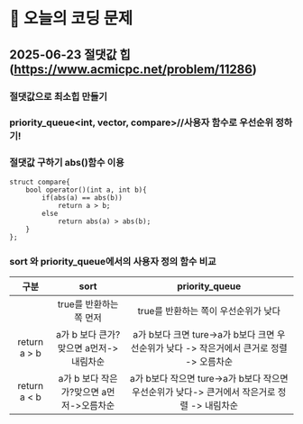 ﻿# 🥹 오늘의 코딩 문제

## 2025-06-23 절댓값 힙 (https://www.acmicpc.net/problem/11286)
### 절댓값으로 최소힙 만들기
### priority_queue<int, vector<int>, compare>//사용자 함수로 우선순위 정하기!
### 절댓값 구하기 <cmath> abs()함수 이용
```
struct compare{
	bool operator()(int a, int b){
		if(abs(a) == abs(b))
			return a > b; 
		else
			return abs(a) > abs(b);
	}
};
```
### sort 와 priority_queue에서의 사용자 정의 함수 비교
|구분|sort|priority_queue
|:---:|:---:|:---:|
| |true를 반환하는 쪽 먼저 | true를 반환하는 쪽이 우선순위가 낮다|
|return a > b| a가 b 보다 큰가? 맞으면 a먼저->내림차순| a가 b보다 크면 ture->a가 b보다 크면 우선순위가 낮다 -> 작은거에서 큰거로 정렬 -> 오름차순|
|return a < b| a가 b 보다 작은가?맞으면 a먼저->오름차순|a가 b보다 작으면 ture->a가 b보다 작으면 우선순위가 낮다-> 큰거에서 작은거로 정렬 -> 내림차순|
